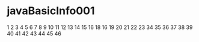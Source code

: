 # javaBasicInfo001
1
2
3
4
5
6
7
8
9
10
11
12
13
14
15
16
18
16
19
20
21
22
23
34
35
36
37
38
39
40
41
42
43
44
45
46

